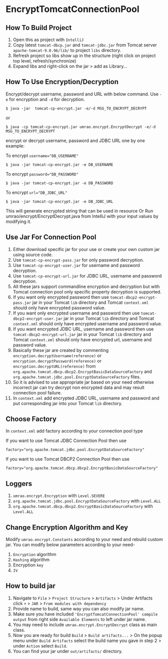 # EncryptTomcatConnectionPool


## How To Build Project
1. Open this as project with `IntelliJ`
2. Copy latest `tomcat-dbcp.jar` and `tomcat-jdbc.jar` from Tomcat server `apache-tomcat-9.0.96/lib/` to project `libs` directory.
3. Refresh project so libs show up in the structure (right click on project top level, refresh/synchronize)
4. Expand libs and right-click on the jar > add as Library...


## How To Use Encryption/Decryption  
Encrypt/decrypt username, password and URL with below command. Use `-e` for encryption and `-d` for decryption. 

    $ java -jar  tomcat-cp-encrypt.jar -e/-d MSG_TO_ENCRYPT_DECRYPT

or

    $ java -cp tomcat-cp-encrypt.jar umrao.encrypt.EncryptDecrypt -e/-d MSG_TO_ENCRYPT_DECRYPT
encrypt or decrypt username, password and JDBC URL one by one
example:

To encrypt `username="DB_USERNAME"`

    $ java -jar tomcat-cp-encrypt.jar -e DB_USERNAME

To encrypt `password="DB_PASSWORD"`

    $ java -jar tomcat-cp-encrypt.jar -e DB_PASSWORD

To encrypt `url="DB_JDBC_URL"`

    $ java -jar tomcat-cp-encrypt.jar -e DB_JDBC_URL

This will generate encrypted string that can be used in resource
Or Run umrao/encrypt/EncryptDecrypt.java from IntelliJ with your input values by modifying it.


## Use Jar For Connection Pool
1. Either download specific jar for your use or create your own custom jar using source code.
2. Use `tomcat-cp-encrypt-pass.jar` for only password decryption.
3. Use `tomcat-cp-encrypt-user.jar` for username and password decryption.
4. Use `tomcat-cp-encrypt-url.jar` for JDBC URL, username and password decryption.
5. All these jars support commandline encryption and decryption but with Tomcat connection pool only specific property decryption is supported. 
6. If you want only encrypted password then use `tomcat-dbcp2-encrypt-pass.jar` jar in your Tomcat `lib` directory and Tomcat `context.xml` should only have encrypted password value.
7. If you want only encrypted username and password then use `tomcat-dbcp2-encrypt-user.jar` jar in your Tomcat `lib` directory and Tomcat `context.xml` should only have encrypted username and password value.
8. If you want encrypted JDBC URL, username and password then use `tomcat-dbcp2-encrypt-url.jar` jar in your Tomcat `lib` directory and Tomcat `context.xml` should only have encrypted url, username and password value.
9. Basically these jar are created by commenting `encryption.decryptUsername(reference)` or `encryption.decryptPassword(reference)` or `encryption.decryptURL(reference)` from `org.apache.tomcat.dbcp.dbcp2.EncryptBasicDataSourceFactory` and `org.apache.tomcat.jdbc.pool.EncryptDataSourceFactory` files.
10. So it is advised to use appropriate jar based on your need otherwise incorrect jar can try decrypt non encrypted data and may result connection pool failure.
11. In `context.xml` add encrypted JDBC URL, username and password and put corresponding jar into your Tomcat `lib` directory.


## Choose Factory
In `context.xml` add factory according to your connection pool type
    
If you want to use Tomcat JDBC Connection Pool then use

    factory="org.apache.tomcat.jdbc.pool.EncryptDataSourceFactory"

If you want to use Tomcat DBCP2 Connection Pool then use

    factory="org.apache.tomcat.dbcp.dbcp2.EncryptBasicDataSourceFactory"


## Loggers
1. `umrao.encrypt.Encryption` with `Level.SEVERE`
2. `org.apache.tomcat.jdbc.pool.EncryptDataSourceFactory` with `Level.ALL`
3. `org.apache.tomcat.dbcp.dbcp2.EncryptBasicDataSourceFactory` with `Level.ALL`


## Change Encryption Algorithm and Key
Modify `umrao.encrypt.Constants` according to your need and rebuild custom jar. You can modify below parameters according to your need-
1. `Encryption` algorithm
2. `Hashing` algorithm
3. Encryption `key`
4. `IV`


## How to build jar
1. Navigate to `File` > `Project Structure` > `Artifacts` > Under Artifacts click `+` > `JAR` > `From modules with dependency`
2. Provide name to build, same way you can also modify jar name. 
3. Make sure you have included `'EncryptTomcatConnectionPool' compile output` from right side `Available Elements` to left under jar name.
4. You may need to include `umrao.encrypt.EncryptDecrypt` class as main class.
5. Now you are ready for build `Build` > `Build artifacts...` > On the popup menu under `Build Artifacts` select the build name you gave in step 2 > under `Action` select `Build`.
6. You can find your jar under `out/artifacts/` directory.
